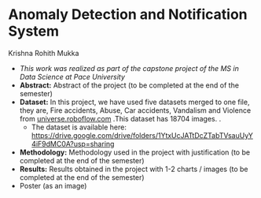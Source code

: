 # Anomaly Detection and Notification System

Krishna Rohith Mukka

* *This work was realized as part of the capstone project of the MS in Data Science at Pace University*
* **Abstract:** Abstract of the project (to be completed at the end of the semester)
* **Dataset:** In this project, we have used five datasets merged to one file, they are, Fire accidents, Abuse, Car accidents, Vandalism and Violence from [universe.roboflow.com](url) .This dataset has 18704 images.
.
  * The dataset is available here: https://drive.google.com/drive/folders/1YtxUcJATtDcZTabTVsauUyY4iF9dMC0A?usp=sharing
* **Methodology:** Methodology used in the project with justification (to be completed at the end of the semester)
* **Results:** Results obtained in the project with 1-2 charts / images (to be completed at the end of the semester)
* Poster (as an image)
